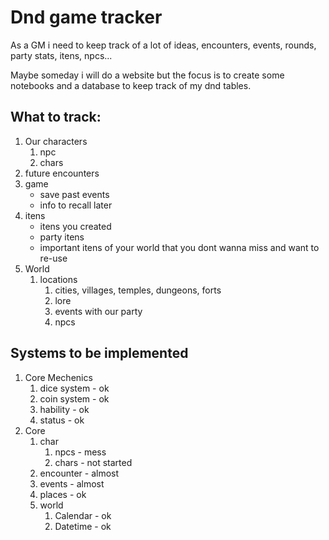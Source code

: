 # Dnd game tracker

As a GM i need to keep track of a lot of ideas, encounters, events, rounds, party stats, itens, npcs...

Maybe someday i will do a website but the focus is to create some notebooks and a database to keep track of my dnd tables.

## What to track:
1. Our characters
   1. npc
   2. chars
2. future encounters
3. game
   - save past events
   - info to recall later
4. itens
   - itens you created
   - party itens
   - important itens of your world that you dont wanna miss and want to re-use
5. World
   1. locations
      1. cities, villages, temples, dungeons, forts
      2. lore
      3. events with our party
      4. npcs

## Systems to be implemented
1. Core Mechenics
   1. dice system - ok
   2. coin system - ok
   3. hability    - ok
   4. status      - ok
2. Core
   1. char
      1. npcs - mess
      2. chars - not started
   2. encounter - almost
   3. events - almost
   4. places - ok
   5. world
      1. Calendar - ok
      2. Datetime - ok